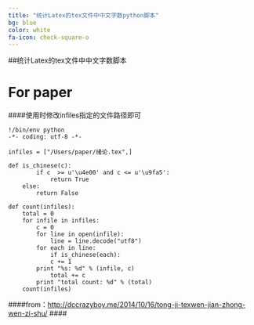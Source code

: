 ```yaml
---
title: "统计Latex的tex文件中中文字数python脚本"
bg: blue
color: white
fa-icon: check-square-o
---
```


##统计Latex的tex文件中中文字数脚本

# For paper

####使用时修改infiles指定的文件路径即可

	!/bin/env python
 	-*- coding: utf-8 -*-

	infiles = ["/Users/paper/绪论.tex",]

	def is_chinese(c):
    		if c  >= u'\u4e00' and c <= u'\u9fa5':
        		return True
		else:
			return False

	def count(infiles):
		total = 0
		for infile in infiles:
			c = 0
			for line in open(infile):
				line = line.decode("utf8")
			for each in line:
				if is_chinese(each):
				c += 1
			print "%s: %d" % (infile, c)
				total += c
			print "total count: %d" % (total)
		count(infiles)

####from：http://dccrazyboy.me/2014/10/16/tong-ji-texwen-jian-zhong-wen-zi-shu/ ####
